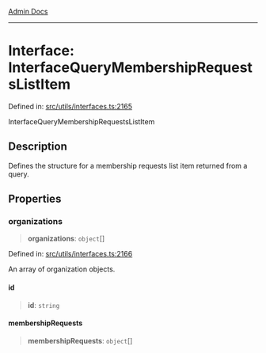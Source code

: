 [Admin Docs](/)

***

# Interface: InterfaceQueryMembershipRequestsListItem

Defined in: [src/utils/interfaces.ts:2165](https://github.com/PalisadoesFoundation/talawa-admin/blob/main/src/utils/interfaces.ts#L2165)

InterfaceQueryMembershipRequestsListItem

## Description

Defines the structure for a membership requests list item returned from a query.

## Properties

### organizations

> **organizations**: `object`[]

Defined in: [src/utils/interfaces.ts:2166](https://github.com/PalisadoesFoundation/talawa-admin/blob/main/src/utils/interfaces.ts#L2166)

An array of organization objects.

#### id

> **id**: `string`

#### membershipRequests

> **membershipRequests**: `object`[]
